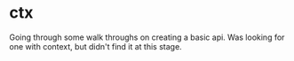 # ctx
Going through some walk throughs on creating a basic api. Was looking for one with context, but didn't find it at this stage.